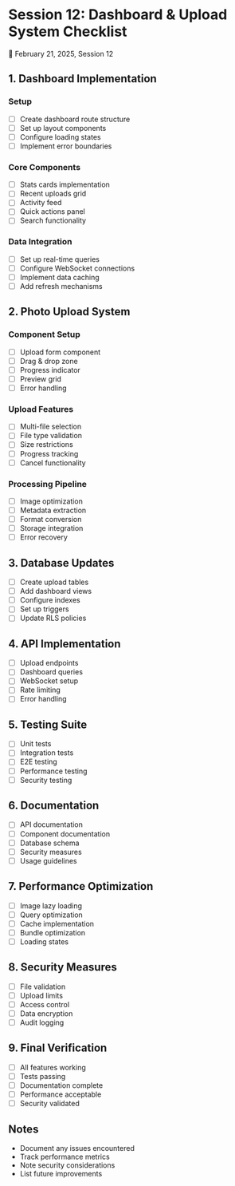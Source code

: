 # Session 12: Dashboard & Upload System Checklist
📅 February 21, 2025, Session 12

## 1. Dashboard Implementation

### Setup
- [ ] Create dashboard route structure
- [ ] Set up layout components
- [ ] Configure loading states
- [ ] Implement error boundaries

### Core Components
- [ ] Stats cards implementation
- [ ] Recent uploads grid
- [ ] Activity feed
- [ ] Quick actions panel
- [ ] Search functionality

### Data Integration
- [ ] Set up real-time queries
- [ ] Configure WebSocket connections
- [ ] Implement data caching
- [ ] Add refresh mechanisms

## 2. Photo Upload System

### Component Setup
- [ ] Upload form component
- [ ] Drag & drop zone
- [ ] Progress indicator
- [ ] Preview grid
- [ ] Error handling

### Upload Features
- [ ] Multi-file selection
- [ ] File type validation
- [ ] Size restrictions
- [ ] Progress tracking
- [ ] Cancel functionality

### Processing Pipeline
- [ ] Image optimization
- [ ] Metadata extraction
- [ ] Format conversion
- [ ] Storage integration
- [ ] Error recovery

## 3. Database Updates
- [ ] Create upload tables
- [ ] Add dashboard views
- [ ] Configure indexes
- [ ] Set up triggers
- [ ] Update RLS policies

## 4. API Implementation
- [ ] Upload endpoints
- [ ] Dashboard queries
- [ ] WebSocket setup
- [ ] Rate limiting
- [ ] Error handling

## 5. Testing Suite
- [ ] Unit tests
- [ ] Integration tests
- [ ] E2E testing
- [ ] Performance testing
- [ ] Security testing

## 6. Documentation
- [ ] API documentation
- [ ] Component documentation
- [ ] Database schema
- [ ] Security measures
- [ ] Usage guidelines

## 7. Performance Optimization
- [ ] Image lazy loading
- [ ] Query optimization
- [ ] Cache implementation
- [ ] Bundle optimization
- [ ] Loading states

## 8. Security Measures
- [ ] File validation
- [ ] Upload limits
- [ ] Access control
- [ ] Data encryption
- [ ] Audit logging

## 9. Final Verification
- [ ] All features working
- [ ] Tests passing
- [ ] Documentation complete
- [ ] Performance acceptable
- [ ] Security validated

## Notes
- Document any issues encountered
- Track performance metrics
- Note security considerations
- List future improvements 